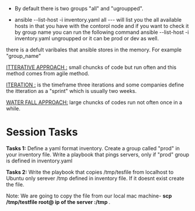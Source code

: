 - By default there is two groups "all" and "ugroupped".

- ansible --list-host -i inventory.yaml all --- will list you the all available hosts in that you have with the contorol node and if you want to check it by group name you can run the following command ansible --list-host -i inventory.yaml ungroupped or it can be prod or dev as well.

there is a defult varibales that ansible stores in the memory. For example "group_name" 

<u>ITTERATIVE APPROACH :</u> small chuncks of code but run often and this method comes from agile method.

<u>ITERATION :</u> is the timeframe three iterations and some companies define the itteration as a "sprint" which is usually two weeks.

<u>WATER FALL APPROACH:</u> large chuncks of codes run not often once in a while.


<h1><b>Session Tasks</b></h1>

<b>Tasks 1:</b>
Define a yaml format inventory. Create a group called "prod" in your inventory file. Write a playbook that pings servers, only if "prod" group is defined in inventory.yaml

<b>Tasks 2:</b>
Write the playbook that copies /tmp/tesfile from localhost to Ubuntu only serever /tmp defined in inventory file. If it doesnt exist create the file.

Note: We are going to copy the file from our local mac machine- <b> scp /tmp/testfile root@ ip of the server :/tmp </b>. 